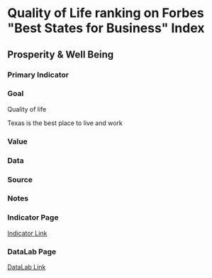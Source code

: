 


# Quality of Life ranking on Forbes "Best States for Business" Index


## Prosperity & Well Being

### Primary Indicator

### **Goal**

Quality of life

Texas is the best place to live and work

### Value


### Data


### Source

### Notes

### Indicator Page

[Indicator Link](https://indicators.texas2036.org/indicator/30)


### DataLab Page

[DataLab Link](https://datalab.texas2036.org/khlafef/best-states-for-business-in-u-s?accesskey=mtkzoff)

